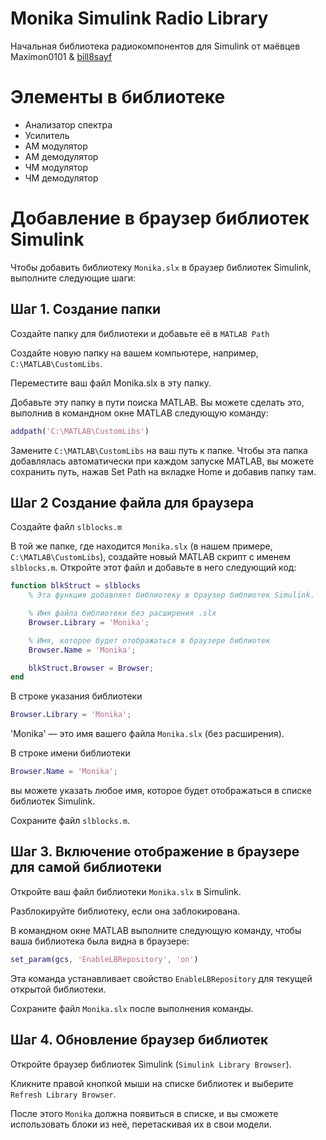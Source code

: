 # Monika Simulink Radio Library
Начальная библиотека радиокомпонентов для Simulink от маёвцев Maximon0101 & [bill8sayf](https://github.com/Bill8sayf)

# Элементы в библиотеке

* Анализатор спектра
* Усилитель
* АМ модулятор
* АМ демодулятор
* ЧМ модулятор
* ЧМ демодулятор


# Добавление в браузер библиотек Simulink

Чтобы добавить библиотеку `Monika.slx` в браузер библиотек Simulink, выполните следующие шаги:

## Шаг 1. Создание папки

Создайте папку для библиотеки и добавьте её в `MATLAB Path`

Создайте новую папку на вашем компьютере, например, `C:\MATLAB\CustomLibs`.

Переместите ваш файл Monika.slx в эту папку.

Добавьте эту папку в пути поиска MATLAB. Вы можете сделать это, выполнив в командном окне MATLAB следующую команду:

```Matlab
addpath('C:\MATLAB\CustomLibs')
```

Замените `C:\MATLAB\CustomLibs` на ваш путь к папке. Чтобы эта папка добавлялась автоматически при каждом запуске MATLAB, вы можете сохранить путь, нажав Set Path на вкладке Home и добавив папку там.


## Шаг 2 Создание файла для браузера

Создайте файл `slblocks.m`

В той же папке, где находится `Monika.slx` (в нашем примере, `C:\MATLAB\CustomLibs`), создайте новый MATLAB скрипт с именем `slblocks.m`.
Откройте этот файл и добавьте в него следующий код:

```Matlab
function blkStruct = slblocks
    % Эта функция добавляет библиотеку в браузер библиотек Simulink.

    % Имя файла библиотеки без расширения .slx
    Browser.Library = 'Monika';

    % Имя, которое будет отображаться в браузере библиотек
    Browser.Name = 'Monika';

    blkStruct.Browser = Browser;
end
```

В строке указания библиотеки

```Matlab
Browser.Library = 'Monika';
```

'Monika' — это имя вашего файла `Monika.slx` (без расширения).


В строке имени библиотеки

```Matlab
Browser.Name = 'Monika'; 
```

вы можете указать любое имя, которое будет отображаться в списке библиотек Simulink.


Сохраните файл `slblocks.m`.

## Шаг 3. Включение отображение в браузере для самой библиотеки

Откройте ваш файл библиотеки `Monika.slx` в Simulink.

Разблокируйте библиотеку, если она заблокирована.

В командном окне MATLAB выполните следующую команду, чтобы ваша библиотека была видна в браузере:

```Matlab
set_param(gcs, 'EnableLBRepository', 'on')
```

Эта команда устанавливает свойство `EnableLBRepository` для текущей открытой библиотеки.

Сохраните файл `Monika.slx` после выполнения команды.

## Шаг 4. Обновление браузер библиотек

Откройте браузер библиотек Simulink (`Simulink Library Browser`).

Кликните правой кнопкой мыши на списке библиотек и выберите `Refresh Library Browser`.

После этого `Monika` должна появиться в списке, и вы сможете использовать блоки из неё, перетаскивая их в свои модели.

